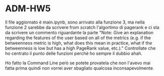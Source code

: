 # ADM-HW5
Il file aggiornato è main.ipynb, sono arrivato alla funzione 3, ma nella funzione 2 sarebbe da scrivere from scratch l'algortimo di pagerank e ci sta da scrivere un commento riguardante la parte "Note: Give an explanation regarding the features of the user based on all of the metrics (e.g. if the betweenness metric is high, what does this mean in practice, what if the betweenness is low but has a high PageRank value, etc.)." 
Controllate che ho centrato il punto delle funzioni perchè ho sempre il dubbio ahah.

Ho fatto la Command Line però se potete provatela che non l'avevo mai fatta prima quindi non vorrei aver sbagliato qualcosa inconsapevolmente.

